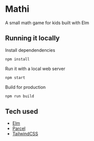 # Mathi

A small math game for kids built with Elm

## Running it locally

Install dependendencies
```sh
npm install
```

Run it with a local web server

```sh
npm start
```

Build for production

```sh
npm run build
```

## Tech used

- [Elm](https://elm-lang.org/)
- [Parcel](https://parceljs.org/)
- [TailwindCSS](https://tailwindcss.com)
